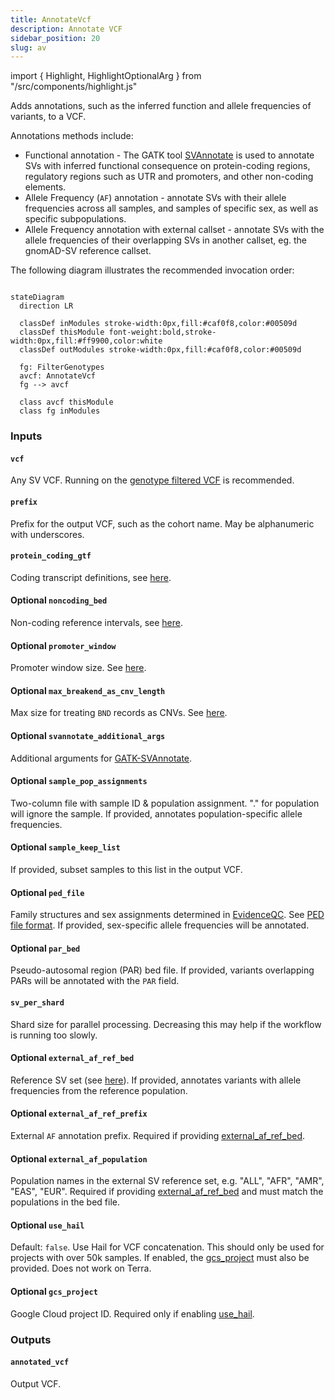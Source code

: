 ```yaml
---
title: AnnotateVcf
description: Annotate VCF
sidebar_position: 20
slug: av
---
```


import { Highlight, HighlightOptionalArg } from "/src/components/highlight.js"

Adds annotations, such as the inferred function and allele frequencies of variants, to a VCF.

Annotations methods include:
* Functional annotation - The GATK tool [SVAnnotate](https://gatk.broadinstitute.org/hc/en-us/articles/13832752531355-SVAnnotate) 
  is used to annotate SVs with inferred functional consequence on protein-coding regions, regulatory regions such as 
  UTR and promoters, and other non-coding elements.
* Allele Frequency (`AF`) annotation - annotate SVs with their allele frequencies across all samples, and samples of 
  specific sex, as well as specific subpopulations.
* Allele Frequency annotation with external callset - annotate SVs with the allele frequencies of their overlapping SVs
  in another callset, eg. the gnomAD-SV reference callset.

The following diagram illustrates the recommended invocation order:

```mermaid

stateDiagram
  direction LR
  
  classDef inModules stroke-width:0px,fill:#caf0f8,color:#00509d
  classDef thisModule font-weight:bold,stroke-width:0px,fill:#ff9900,color:white
  classDef outModules stroke-width:0px,fill:#caf0f8,color:#00509d

  fg: FilterGenotypes
  avcf: AnnotateVcf
  fg --> avcf
  
  class avcf thisModule
  class fg inModules
```

### Inputs

#### `vcf`
Any SV VCF. Running on the [genotype filtered VCF](./fg#filtered_vcf) is recommended.

#### `prefix`
Prefix for the output VCF, such as the cohort name. May be alphanumeric with underscores.

#### `protein_coding_gtf`
Coding transcript definitions, see [here](/docs/resources#protein_coding_gtf).

#### <HighlightOptionalArg>Optional</HighlightOptionalArg> `noncoding_bed`
Non-coding reference intervals, see [here](//docs/resources#noncoding_bed).

#### <HighlightOptionalArg>Optional</HighlightOptionalArg> `promoter_window`
Promoter window size. See [here](https://gatk.broadinstitute.org/hc/en-us/articles/27007964610331-SVAnnotate#--promoter-window-length).

#### <HighlightOptionalArg>Optional</HighlightOptionalArg> `max_breakend_as_cnv_length`
Max size for treating `BND` records as CNVs. See [here](https://gatk.broadinstitute.org/hc/en-us/articles/27007964610331-SVAnnotate#--max-breakend-as-cnv-length).

#### <HighlightOptionalArg>Optional</HighlightOptionalArg> `svannotate_additional_args`
Additional arguments for [GATK-SVAnnotate](https://gatk.broadinstitute.org/hc/en-us/articles/27007964610331-SVAnnotate).

#### <HighlightOptionalArg>Optional</HighlightOptionalArg> `sample_pop_assignments`
Two-column file with sample ID & population assignment. "." for population will ignore the sample. If provided, 
annotates population-specific allele frequencies.

#### <HighlightOptionalArg>Optional</HighlightOptionalArg> `sample_keep_list`
If provided, subset samples to this list in the output VCF.

#### <HighlightOptionalArg>Optional</HighlightOptionalArg> `ped_file`
Family structures and sex assignments determined in [EvidenceQC](./eqc). See [PED file format](/docs/gs/inputs#ped-format). 
If provided, sex-specific allele frequencies will be annotated.

#### <HighlightOptionalArg>Optional</HighlightOptionalArg> `par_bed`
Pseudo-autosomal region (PAR) bed file. If provided, variants overlapping PARs will be annotated with the `PAR` field.

#### `sv_per_shard`
Shard size for parallel processing. Decreasing this may help if the workflow is running too slowly.

#### <HighlightOptionalArg>Optional</HighlightOptionalArg> `external_af_ref_bed`
Reference SV set (see [here](/docs/resources#external_af_ref_bed)). If provided, annotates variants with allele frequencies 
from the reference population.

#### <HighlightOptionalArg>Optional</HighlightOptionalArg> `external_af_ref_prefix`
External `AF` annotation prefix. Required if providing [external_af_ref_bed](#optional-external_af_ref_bed).

#### <HighlightOptionalArg>Optional</HighlightOptionalArg> `external_af_population`
Population names in the external SV reference set, e.g. "ALL", "AFR", "AMR", "EAS", "EUR". Required if providing 
[external_af_ref_bed](#optional-external_af_ref_bed) and must match the populations in the bed file.

#### <HighlightOptionalArg>Optional</HighlightOptionalArg> `use_hail`
Default: `false`. Use Hail for VCF concatenation. This should only be used for projects with over 50k samples. If enabled, the
[gcs_project](#optional-gcs_project) must also be provided. Does not work on Terra.

#### <HighlightOptionalArg>Optional</HighlightOptionalArg> `gcs_project`
Google Cloud project ID. Required only if enabling [use_hail](#optional-use_hail).

### Outputs

#### `annotated_vcf`
Output VCF.
